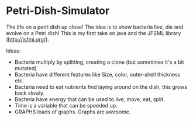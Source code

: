 Petri-Dish-Simulator
====================

The life on a petri dish up close! The idea is to show bacteria live, die and evolve on a Petri dish!
This is my first take on java and the JFSML library (http://jsfml.org/).

Ideas:
* Bacteria multiply by splitting, creating a clone (but sometimes it's a bit mutated)
* Bacteria have different features like Size, color, outer-shell thickness etc. 
* Bacteria need to eat nutrients find laying around on the dish, this grows back slowly.
* Bacteria have energy that can be used to live, move, eat, split.
* Time is a variable that can be speeded up. 
* GRAPHS loads of graphs. Graphs are awesome.
